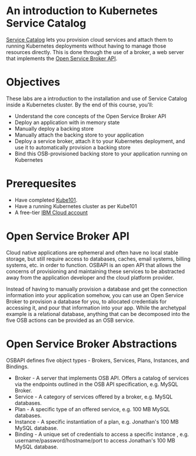 # An introduction to Kubernetes Service Catalog

[Service Catalog](https://github.com/kubernetes-incubator/service-catalog) lets you provision cloud services and attach them to running Kubernetes deployments 
without having to manage those resources directly. This is done through the use of a broker, a web
server that implements the [Open Service Broker API](https://www.openservicebrokerapi.org/).

# Objectives
These labs are a introduction to the installation and use of Service Catalog inside a Kubernetes cluster. By the end of this course, you'll:
* Understand the core concepts of the Open Service Broker API
* Deploy an application with in memory state
* Manually deploy a backing store
* Manually attach the backing store to your application
* Deploy a service broker, attach it to your Kubernetes deployment, and use it to automatically provision a backing store
* Bind this OSB-provisioned backing store to your application running on Kubernetes

# Prerequesites
* Have completed [Kube101](https://github.com/IBM/kube101/tree/master/workshop).
* Have a running Kubernetes cluster as per Kube101
* A free-tier [IBM Cloud account](https://console.bluemix.net/registration/)

# Open Service Broker API
Cloud native applications are ephemeral and often have no local stable storage, but still require access to databases, caches,
email systems, billing systems, etc. in order to function. OSBAPI is an open API that allows the concerns
of provisioning and maintaining these services to be abstracted away from the application developer and the cloud platform provider.

Instead of having to manually provision a database and get the connection information into your application somehow, you can
use an Open Service Broker to provision a database for you, to allocated credentials for accessing it, and pour that information into your app.
While the archetypal example is a relational database, anything that can be decomposed into the five OSB actions can be provided as an
OSB service. 

# Open Service Broker Abstractions
OSBAPI defines five object types - Brokers, Services, Plans, Instances, and Bindings.
* Broker - A server that implements OSB API. Offers a catalog of services via the endpoints outlined in the OSB API specification, e.g. MySQL Broker.
* Service - A category of services offered by a broker, e.g. MySQL databases.
* Plan - A specific type of an offered service, e.g. 100 MB MySQL databases.
* Instance - A specific instantiation of a plan, e.g. Jonathan's 100 MB MySQL database.
* Binding - A unique set of credentials to access a specific instance , e.g. username/password/hostname/port to access Jonathan's 100 MB MySQL database.
